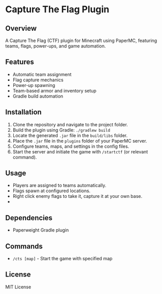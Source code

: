 # Capture The Flag Plugin

## Overview
A Capture The Flag (CTF) plugin for Minecraft using PaperMC, featuring teams, flags, power-ups, and game automation.

## Features
- Automatic team assignment
- Flag capture mechanics
- Power-up spawning
- Team-based armor and inventory setup
- Gradle build automation

## Installation
1. Clone the repository and navigate to the project folder.
2. Build the plugin using Gradle: `./gradlew build`
3. Locate the generated `.jar` file in the `build/libs` folder.
4. Place the `.jar` file in the `plugins` folder of your PaperMC server.
5. Configure teams, maps, and settings in the config files.
6. Start the server and initiate the game with `/startctf` (or relevant command).

## Usage
- Players are assigned to teams automatically.
- Flags spawn at configured locations.
- Right click enemy flags to take it, capture it at your own base.
- 

## Dependencies
- Paperweight Gradle plugin

## Commands
- `/cts [map]` - Start the game with specified map

## License
MIT License

